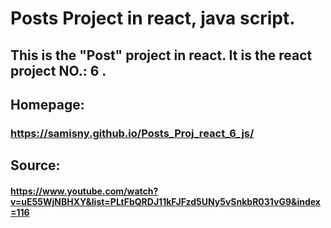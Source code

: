 # Posts Project in react, java script.
## This is the  "Post" project in react. It is the react project NO.: 6 .

## Homepage:
###    https://samisny.github.io/Posts_Proj_react_6_js/

## Source:
#### https://www.youtube.com/watch?v=uE55WjNBHXY&list=PLtFbQRDJ11kFJFzd5UNy5vSnkbR031vG9&index=116




